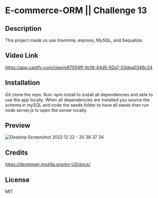 # E-commerce-ORM || Challenge 13

## Description
This project made us use Insomnia, express, MySQL, and Sequelize.

## Video Link 
https://app.castify.com/view/e87004ff-9cf8-44d5-92a7-03dea0346c24

## Installation
Git clone the repo. Run: npm install to install all dependencies and able to use the app locally. When all dependencies are installed you source the schema in mySQL and node the seeds folder to have all seeds then run node server.js to open the server locally.

## Preview
![Desktop Screenshot 2022 12 22 - 20 38 37 34](https://user-images.githubusercontent.com/51744227/209271910-88bad2bc-899b-4c72-b399-4787a8bd77a2.png)


## Credits
https://developer.mozilla.org/en-US/docs/

## License
MIT
